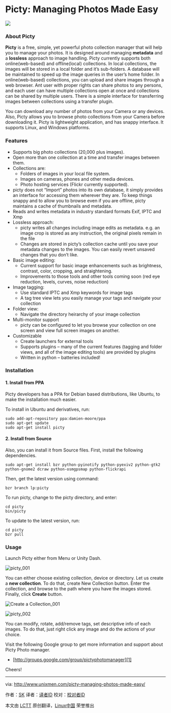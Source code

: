 Picty: Managing Photos Made Easy
================================================================================
![](http://1102047360.rsc.cdn77.org/wp-content/uploads/2015/03/picty_002-790x429.png)

### About Picty ###

**Picty** is a free, simple, yet powerful photo collection manager that will help you to manage your photos. It is designed around managing **metadata** and a **lossless** approach to image handling. Picty currently supports both online(web-based) and offline(local) collections. In local collections, the images will be stored in a local folder and it’s sub-folders. A database will be maintained to speed up the image queries in the user’s home folder. In online(web-based) collections, you can upload and share images through a web browser. Ant user with proper rights can share photos to any persons, and each user can have multiple collections open at once and collections can be shared by multiple users. There is a simple interface for transferring images between collections using a transfer plugin.

You can download any number of photos from your Camera or any devices. Also, Picty allows you to browse photo collections from your Camera before downloading it. Picty is lightweight application, and has snappy interface. It supports Linux, and Windows platforms.

### Features ###

- Supports big photo collections (20,000 plus images).
- Open more than one collection at a time and transfer images between them.
- Collections are:
    - Folders of images in your local file system.
    - Images on cameras, phones and other media devices.
    - Photo hosting services (Flickr currently supported).
- picty does not “Import” photos into its own database, it simply provides an interface for accessing them wherever they are. To keep things snappy and to allow you to browse even if you are offline, picty maintains a cache of thumbnails and metadata.
- Reads and writes metadata in industry standard formats Exif, IPTC and Xmp
- Lossless approach:
    - picty writes all changes including image edits as metadata. e.g. an image crop is stored as any instruction, the original pixels remain in the file
    - Changes are stored in picty’s collection cache until you save your metadata changes to the images. You can easily revert unsaved changes that you don’t like.
- Basic image editing:
    - Current support for basic image enhancements such as brightness, contrast, color, cropping, and straightening.
    - Improvements to those tools and other tools coming soon (red eye reduction, levels, curves, noise reduction)
- Image tagging:
    - Use standard IPTC and Xmp keywords for image tags
    - A tag tree view lets you easily manage your tags and navigate your collection
- Folder view:
    - Navigate the directory heirarchy of your image collection
- Multi-monitor support
    - picty can be configured to let you browse your collection on one screen and view full screen images on another.
- Customizable
    - Create launchers for external tools
    - Supports plugins – many of the current features (tagging and folder views, and all of the image editing tools) are provided by plugins
    - Written in python – batteries included!

### Installation ###

#### 1. Install from PPA ####

Picty developers has a PPA for Debian based distributions, like Ubuntu, to make the installation much easier.

To install in Ubuntu and derivatives, run:

    sudo add-apt-repository ppa:damien-moore/ppa
    sudo apt-get update
    sudo apt-get install picty

#### 2. Install from Source ####

Also, you can install it from Source files. First, install the following dependencies.

    sudo apt-get install bzr python-pyinotify python-pyexiv2 python-gtk2 python-gnome2 dcraw python-osmgpsmap python-flickrapi

Then, get the latest version using command:

    bzr branch lp:picty

To run picty, change to the picty directory, and enter:

    cd picty
    bin/picty

To update to the latest version, run:

    cd picty
    bzr pull

### Usage ###

Launch Picty either from Menu or Unity Dash.

![picty_001](http://www.unixmen.com/wp-content/uploads/2015/03/picty_001.png)

You can either choose existing collection, device or directory. Let us create a **new collection**. To do that, create New Collection button. Enter the collection, and browse to the path where you have the images stored. Finally, click **Create** button.

![Create a Collection_001](http://www.unixmen.com/wp-content/uploads/2015/03/Create-a-Collection_001.png)

![picty_002](http://www.unixmen.com/wp-content/uploads/2015/03/picty_002.png)

You can modify, rotate, add/remove tags, set descriptive info of each images. To do that, just right click any image and do the actions of your choice.

Visit the following Google group to get more information and support about Picty Photo manager.

- [http://groups.google.com/group/pictyphotomanager][1]

Cheers!

--------------------------------------------------------------------------------

via: http://www.unixmen.com/picty-managing-photos-made-easy/

作者：[SK][a]
译者：[译者ID](https://github.com/译者ID)
校对：[校对者ID](https://github.com/校对者ID)

本文由 [LCTT](https://github.com/LCTT/TranslateProject) 原创翻译，[Linux中国](http://linux.cn/) 荣誉推出

[a]:http://www.unixmen.com/author/sk/
[1]:http://groups.google.com/group/pictyphotomanager
